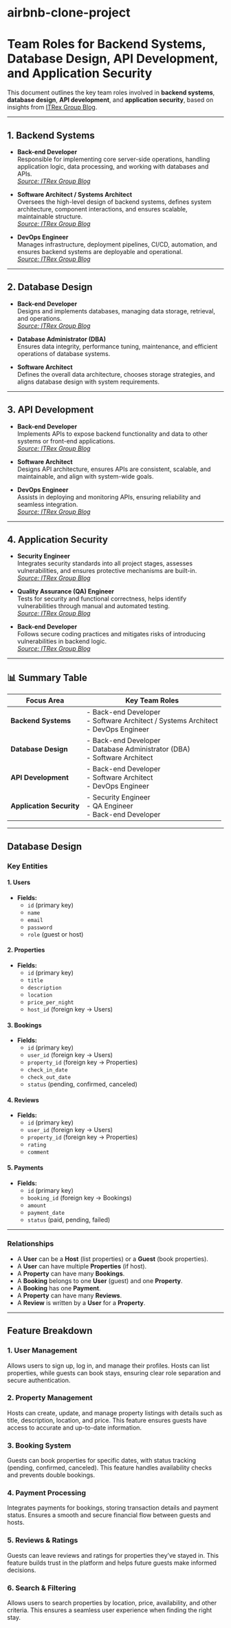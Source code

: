 # airbnb-clone-project

# Team Roles for Backend Systems, Database Design, API Development, and Application Security

This document outlines the key team roles involved in **backend systems**, **database design**, **API development**, and **application security**, based on insights from [ITRex Group Blog](https://itrexgroup.com/blog/#posts).

---

## 1. Backend Systems

- **Back-end Developer**  
  Responsible for implementing core server-side operations, handling application logic, data processing, and working with databases and APIs.  
  *[Source: ITRex Group Blog](https://itrexgroup.com/blog/mastering-software-development-basics/)*

- **Software Architect / Systems Architect**  
  Oversees the high-level design of backend systems, defines system architecture, component interactions, and ensures scalable, maintainable structure.  
  *[Source: ITRex Group Blog](https://itrexgroup.com/blog/software-development-team-structure/)*

- **DevOps Engineer**  
  Manages infrastructure, deployment pipelines, CI/CD, automation, and ensures backend systems are deployable and operational.  
  *[Source: ITRex Group Blog](https://itrexgroup.com/blog/discovery-phase-of-a-project-practical-guide/)*

---

## 2. Database Design

- **Back-end Developer**  
  Designs and implements databases, managing data storage, retrieval, and operations.  
  *[Source: ITRex Group Blog](https://itrexgroup.com/blog/mastering-software-development-basics/)*

- **Database Administrator (DBA)**  
  Ensures data integrity, performance tuning, maintenance, and efficient operations of database systems.

- **Software Architect**  
  Defines the overall data architecture, chooses storage strategies, and aligns database design with system requirements.

---

## 3. API Development

- **Back-end Developer**  
  Implements APIs to expose backend functionality and data to other systems or front-end applications.  
  *[Source: ITRex Group Blog](https://itrexgroup.com/blog/mastering-software-development-basics/)*

- **Software Architect**  
  Designs API architecture, ensures APIs are consistent, scalable, and maintainable, and align with system-wide goals.

- **DevOps Engineer**  
  Assists in deploying and monitoring APIs, ensuring reliability and seamless integration.  
  *[Source: ITRex Group Blog](https://itrexgroup.com/blog/discovery-phase-of-a-project-practical-guide/)*

---

## 4. Application Security

- **Security Engineer**  
  Integrates security standards into all project stages, assesses vulnerabilities, and ensures protective mechanisms are built-in.  
  *[Source: ITRex Group Blog](https://itrexgroup.com/blog/discovery-phase-of-a-project-practical-guide/)*

- **Quality Assurance (QA) Engineer**  
  Tests for security and functional correctness, helps identify vulnerabilities through manual and automated testing.  
  *[Source: ITRex Group Blog](https://itrexgroup.com/blog/discovery-phase-of-a-project-practical-guide/)*

- **Back-end Developer**  
  Follows secure coding practices and mitigates risks of introducing vulnerabilities in backend logic.  
  *[Source: ITRex Group Blog](https://itrexgroup.com/blog/security-vulnerability-types-and-ways-to-fix-them/)*

---

## 📊 Summary Table

| Focus Area              | Key Team Roles                                                                 |
|--------------------------|--------------------------------------------------------------------------------|
| **Backend Systems**      | - Back-end Developer  <br> - Software Architect / Systems Architect  <br> - DevOps Engineer |
| **Database Design**      | - Back-end Developer  <br> - Database Administrator (DBA)  <br> - Software Architect |
| **API Development**      | - Back-end Developer  <br> - Software Architect  <br> - DevOps Engineer |
| **Application Security** | - Security Engineer  <br> - QA Engineer  <br> - Back-end Developer |

---



## Database Design

### Key Entities

#### 1. Users
- **Fields:**
  - `id` (primary key)
  - `name`
  - `email`
  - `password`
  - `role` (guest or host)

#### 2. Properties
- **Fields:**
  - `id` (primary key)
  - `title`
  - `description`
  - `location`
  - `price_per_night`
  - `host_id` (foreign key → Users)

#### 3. Bookings
- **Fields:**
  - `id` (primary key)
  - `user_id` (foreign key → Users)
  - `property_id` (foreign key → Properties)
  - `check_in_date`
  - `check_out_date`
  - `status` (pending, confirmed, canceled)

#### 4. Reviews
- **Fields:**
  - `id` (primary key)
  - `user_id` (foreign key → Users)
  - `property_id` (foreign key → Properties)
  - `rating`
  - `comment`

#### 5. Payments
- **Fields:**
  - `id` (primary key)
  - `booking_id` (foreign key → Bookings)
  - `amount`
  - `payment_date`
  - `status` (paid, pending, failed)

---

### Relationships

- A **User** can be a **Host** (list properties) or a **Guest** (book properties).  
- A **User** can have multiple **Properties** (if host).  
- A **Property** can have many **Bookings**.  
- A **Booking** belongs to one **User** (guest) and one **Property**.  
- A **Booking** has one **Payment**.  
- A **Property** can have many **Reviews**.  
- A **Review** is written by a **User** for a **Property**.  

---

## Feature Breakdown

### 1. User Management
Allows users to sign up, log in, and manage their profiles. Hosts can list properties, while guests can book stays, ensuring clear role separation and secure authentication.

### 2. Property Management
Hosts can create, update, and manage property listings with details such as title, description, location, and price. This feature ensures guests have access to accurate and up-to-date information.

### 3. Booking System
Guests can book properties for specific dates, with status tracking (pending, confirmed, canceled). This feature handles availability checks and prevents double bookings.

### 4. Payment Processing
Integrates payments for bookings, storing transaction details and payment status. Ensures a smooth and secure financial flow between guests and hosts.

### 5. Reviews & Ratings
Guests can leave reviews and ratings for properties they’ve stayed in. This feature builds trust in the platform and helps future guests make informed decisions.

### 6. Search & Filtering
Allows users to search properties by location, price, availability, and other criteria. This ensures a seamless user experience when finding the right stay.

